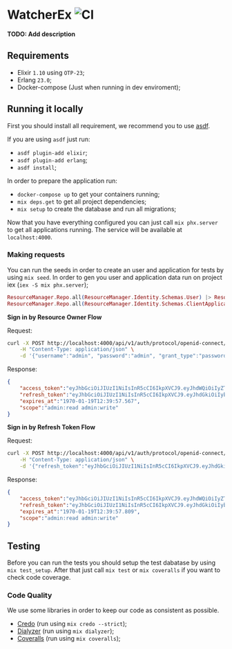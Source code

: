 # WatcherEx ![CI](https://github.com/lcpojr/watcher_ex/workflows/Continuous%20Integration/badge.svg)

**TODO: Add description**

## Requirements

- Elixir `1.10` using `OTP-23`;
- Erlang `23.0`;
- Docker-compose (Just when running in dev enviroment);

## Running it locally

First you should install all requirement, we recommend you to use [asdf](https://github.com/asdf-vm/asdf).

If you are using `asdf` just run:

- `asdf plugin-add elixir`;
- `asdf plugin-add erlang`;
- `asdf install`;

In order to prepare the application run:

- `docker-compose up` to get your containers running;
- `mix deps.get` to get all project dependencies;
- `mix setup` to create the database and run all migrations;

Now that you have everything configured you can just call `mix phx.server` to get all applications running. The service will be available at `localhost:4000`.

### Making requests

You can run the seeds in order to create an user and application for tests by using `mix seed`.
In order to gen you user and application data run on project iex (`iex -S mix phx.server`);

```elixir
ResourceManager.Repo.all(ResourceManager.Identity.Schemas.User) |> ResourceManager.Repo.preload([:scopes])
ResourceManager.Repo.all(ResourceManager.Identity.Schemas.ClientApplication) |> ResourceManager.Repo.preload([:scopes])
```

**Sign in by Resource Owner Flow**

Request:

```sh
curl -X POST http://localhost:4000/api/v1/auth/protocol/openid-connect/token \
    -H "Content-Type: application/json" \
    -d '{"username":"admin", "password":"admin", "grant_type":"password", "scope":"admin:read admin:write", "client_id": "2e455bb1-0604-4812-9756-36f7ab23b8d9", "client_secret": "$2b$12$BSrTLJnb0Vfuk1iiSzw3MehAvgztbMYpnhneVLQhkoZbxAXBGUCFe"}'
```

Response:

```json
{
    "access_token":"eyJhbGciOiJIUzI1NiIsInR5cCI6IkpXVCJ9.eyJhdWQiOiIyZTQ1NWJiMS0wNjA0LTQ4MTItOTc1Ni0zNmY3YWIyM2I4ZDkiLCJhenAiOiJhZG1pbiIsImV4cCI6MTYwMDc5NzU2NywiaWF0IjoxNjAwNzkwMzY3LCJpc3MiOiJXYXRjaGVyRXgiLCJqdGkiOiIyb3JpY210ODQ3NTg1ZHQ5YzgwMDAxcDEiLCJuYmYiOjE2MDA3OTAzNjcsInNjb3BlIjoiYWRtaW46cmVhZCBhZG1pbjp3cml0ZSIsInN1YiI6IjdmNWViOWRjLWI1NTAtNDU4Ni05MWRjLTNjNzAxZWIzYjliYyIsInR5cCI6IkJlYXJlciJ9.LWniDC38j2kW8ER8kgDnVVJO0eOXWGNq0KqXooMl-5s",
    "refresh_token":"eyJhbGciOiJIUzI1NiIsInR5cCI6IkpXVCJ9.eyJhdGkiOiIyb3JpY210ODQ3NTg1ZHQ5YzgwMDAxcDEiLCJhdWQiOiIyZTQ1NWJiMS0wNjA0LTQ4MTItOTc1Ni0zNmY3YWIyM2I4ZDkiLCJhenAiOiJhZG1pbiIsImV4cCI6MTYwMzM4MjM2NywiaWF0IjoxNjAwNzkwMzY3LCJpc3MiOiJXYXRjaGVyRXgiLCJqdGkiOiIyb3JpY210OG5vbjRkZHQ5YzgwMDAxcTEiLCJuYmYiOjE2MDA3OTAzNjcsInR5cCI6IkJlYXJlciJ9.U010q6KUB04K8rIU9rVnW_AOI1q5XSXSGIYdL1moaOA",
    "expires_at":"1970-01-19T12:39:57.567",
    "scope":"admin:read admin:write"
}
```

**Sign in by Refresh Token Flow**

Request:

```sh
curl -X POST http://localhost:4000/api/v1/auth/protocol/openid-connect/token \
    -H "Content-Type: application/json" \
    -d '{"refresh_token":"eyJhbGciOiJIUzI1NiIsInR5cCI6IkpXVCJ9.eyJhdGkiOiIyb3JpY210ODQ3NTg1ZHQ5YzgwMDAxcDEiLCJhdWQiOiIyZTQ1NWJiMS0wNjA0LTQ4MTItOTc1Ni0zNmY3YWIyM2I4ZDkiLCJhenAiOiJhZG1pbiIsImV4cCI6MTYwMzM4MjM2NywiaWF0IjoxNjAwNzkwMzY3LCJpc3MiOiJXYXRjaGVyRXgiLCJqdGkiOiIyb3JpY210OG5vbjRkZHQ5YzgwMDAxcTEiLCJuYmYiOjE2MDA3OTAzNjcsInR5cCI6IkJlYXJlciJ9.U010q6KUB04K8rIU9rVnW_AOI1q5XSXSGIYdL1moaOA", "grant_type": "refresh_token"}'
```

Response:

```json
{
    "access_token":"eyJhbGciOiJIUzI1NiIsInR5cCI6IkpXVCJ9.eyJhdWQiOiIyZTQ1NWJiMS0wNjA0LTQ4MTItOTc1Ni0zNmY3YWIyM2I4ZDkiLCJhenAiOiJhZG1pbiIsImV4cCI6MTYwMDc5NzgwOSwiaWF0IjoxNjAwNzkwNjA5LCJpc3MiOiJXYXRjaGVyRXgiLCJqdGkiOiIyb3JpZDUwYXRja3JiMzMyZWswMDAxczEiLCJuYmYiOjE2MDA3OTA2MDksInNjb3BlIjoiYWRtaW46cmVhZCBhZG1pbjp3cml0ZSIsInN1YiI6IjdmNWViOWRjLWI1NTAtNDU4Ni05MWRjLTNjNzAxZWIzYjliYyIsInR5cCI6IkJlYXJlciJ9.GnuyK5JTgg0PCeUtT79s847a3qPWgBjE8UqYoK1DG8o",
    "refresh_token":"eyJhbGciOiJIUzI1NiIsInR5cCI6IkpXVCJ9.eyJhdGkiOiIyb3JpZDUwYXRja3JiMzMyZWswMDAxczEiLCJhdWQiOiIyZTQ1NWJiMS0wNjA0LTQ4MTItOTc1Ni0zNmY3YWIyM2I4ZDkiLCJhenAiOiJhZG1pbiIsImV4cCI6MTYwMzM4MjYwOSwiaWF0IjoxNjAwNzkwNjA5LCJpc3MiOiJXYXRjaGVyRXgiLCJqdGkiOiIyb3JpZDUwYXRpOHJ2MzMyZWswMDAxdDEiLCJuYmYiOjE2MDA3OTA2MDksInR5cCI6IkJlYXJlciJ9.HIL0AMMKJdYUibSXyYXfYGBEMIZsuudvFUHcF-VjXRg",
    "expires_at":"1970-01-19T12:39:57.809",
    "scope":"admin:read admin:write"
}
```


## Testing

Before you can run the tests you should setup the test dabatase by using `mix test_setup`. After that just call `mix test` or `mix coveralls` if you want to check code coverage.

### Code Quality

We use some libraries in order to keep our code as consistent as possible.

- [Credo](https://github.com/rrrene/credo) (run using `mix credo --strict`);
- [Dialyzer](https://github.com/jeremyjh/dialyxir) (run using `mix dialyzer`);
- [Coveralls](https://github.com/parroty/excoveralls) (run using `mix coveralls`);